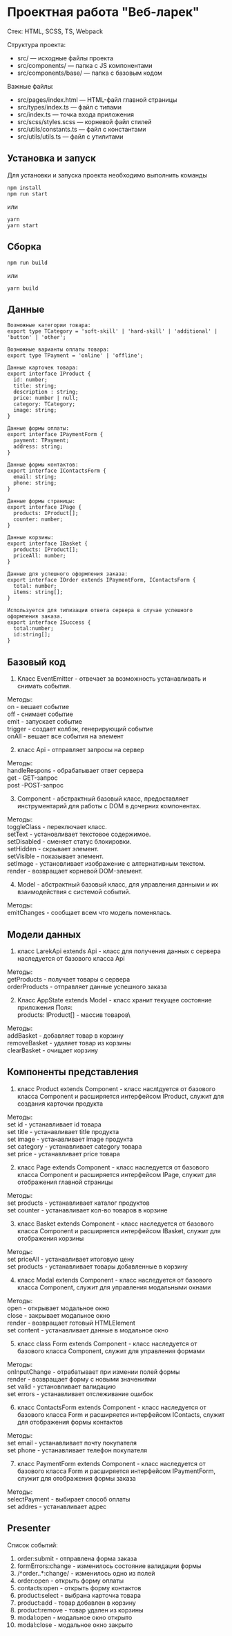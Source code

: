 # Проектная работа "Веб-ларек"

Стек: HTML, SCSS, TS, Webpack

Структура проекта:
- src/ — исходные файлы проекта
- src/components/ — папка с JS компонентами
- src/components/base/ — папка с базовым кодом

Важные файлы:
- src/pages/index.html — HTML-файл главной страницы
- src/types/index.ts — файл с типами
- src/index.ts — точка входа приложения
- src/scss/styles.scss — корневой файл стилей
- src/utils/constants.ts — файл с константами
- src/utils/utils.ts — файл с утилитами

## Установка и запуск
Для установки и запуска проекта необходимо выполнить команды

```
npm install
npm run start
```

или

```
yarn
yarn start
```
## Сборка

```
npm run build
```

или

```
yarn build
```
## Данные

```
Возможные категории товара:
export type TCategory = 'soft-skill' | 'hard-skill' | 'additional' | 'button' | 'other';

Возможные варианты оплаты товара:
export type TPayment = 'online' | 'offline';

Данные карточек товара:
export interface IProduct {
  id: number;
  title: string; 
  description : string; 
  price: number | null; 
  category: TCategory;
  image: string; 
}

Данные формы оплаты:
export interface IPaymentForm {
  payment: TPayment; 
  address: string;
}

Данные формы контактов:
export interface IContactsForm { 
  email: string;
  phone: string;
}

Данные формы страницы:
export interface IPage {
  products: IProduct[];
  counter: number;
}

Данные корзины:
export interface IBasket { 
  products: IProduct[];
  priceAll: number;
}

Данные для успешного оформления заказа:
export interface IOrder extends IPaymentForm, IContactsForm {
  total: number;
  items: string[];
}

Используется для типизации ответа сервера в случае успешного оформления заказа.
export interface ISuccess {
  total:number; 
  id:string[];
}

```

## Базовый код
1) Класс EventEmitter - отвечает за возможность устанавливать и снимать события.

Методы: \
on - вешает событие\
off - снимает событие\
emit - запускает событие\
trigger - создает колбэк, генерирующий событие\
onAll - вешает все события на элемент  

2) класс Api - отправляет запросы на сервер

Методы: \
handleRespons - обрабатывает ответ сервера\
get - GET-запрос\
post -POST-запрос  

3) Component<T> - абстрактный базовый класс, предоставляет инструментарий для работы с DOM в дочерних компонентах. 

Методы:\
toggleClass - переключает класс.\
setText - установливает текстовое содержимое.\
setDisabled - сменяет статус блокировки.\
setHidden - скрывает элемент.\
setVisible - показывает элемент.\
setImage - установливает изображение с алтернативным текстом.\
render - возвращает корневой DOM-элемент.  

4) Model<T> - абстрактный базовый класс, для управления данными и их взаимодействия с системой событий.

Методы:\
emitChanges - cообщает всем что модель поменялась.  

## Модели данных

1) класс LarekApi extends Api - класс для получения данных с сервера наследуется от базового класса Api

Методы:\
getProducts - получает товары с сервера\
orderProducts - отправляет данные успешного заказа   

2) Класс AppState extends Model<T> - класс хранит текущее состояние приложения
Поля:\
products: IProduct[] - массив товаров\

Методы:\
addBasket - добавляет товар в корзину\
removeBasket - удаляет товар из корзины\
clearBasket - очищает корзину   


## Компоненты представления
1) класс Product extends Component<IProduct> - класс наслtдуется от базового класса Component<T> и расширяется интерфейсом IProduct, служит для создания карточки продукта

Методы:\
set id - устанавливает id товара\
set title - устанавливает title продукта\
set image - устанавливает image продукта\
set category - устанавливает category товара\
set price - устанавливает price товара  

2) класс Page extends Component<IPage> - класс наследуется от базового класса Component<T> и расширяется интерфейсом IPage, служит для отображения главной страницы

Методы:\
set products - устанавливает каталог продуктов\
set counter - устанавливает кол-во товаров в корзине  

3) класс Basket extends Component<IBasket> - класс наследуется от базового класса Component<T> и расширяется интерфейсом IBasket, служит для отображения корзины

Методы:\
set priceAll - устанавливает итоговую цену\
set products - устанавливает товары добавленные в корзину  

4) класс Modal<T> extends Component<T> - класс наследуется от базового класса Component<T>, служит для управления модальными окнами

Методы:\
open - открывает модальное окно\
close - закрывает модальное окно\
render - возвращает готовый HTMLElement\
set content - устанавливает данные в модальное окно  

5) класс class Form<T> extends Component<T> - класс наследуется от базового класса Component<T>, служит для управления формами

Методы:\
onInputChange - отрабатывает при измении полей формы\
render - возвращает форму с новыми значениями\
set valid - установливает валидацию \
set errors - устанавливает отслеживание ошибок  

6) класс ContactsForm extends Component<IContacts> - класс наследуется от базового класса Form<T> и расширяется интерфейсом IContacts, служит для отображения формы контактов

Методы:\
set email - устанавливает почту покупателя\
set phone - устанавливает телефон покупателя  

7) класс PaymentForm extends Component<IPaymentForm> - класс наследуется от базового класса Form<T> и расширяется интерфейсом IPaymentForm, служит для отображения формы заказа

Методы:  
selectPayment - выбирает способ оплаты\
set addres - устанавливает адрес  

## Presenter

Список событий:  
1) order:submit - отправлена форма заказа
2) formErrors:change - изменилось состояние валидации формы
3) /^order\..*:change/ - изменилось одно из полей
4) order:open - открыть форму оплаты
5) contacts:open - открыть форму контактов
6) product:select - выбрана карточка товара
7) product:add - товар добавлен в корзину
8) product:remove - товар удален из корзины
9) modal:open - модальное окно открыто
10) modal:close - модальное окно закрыто
